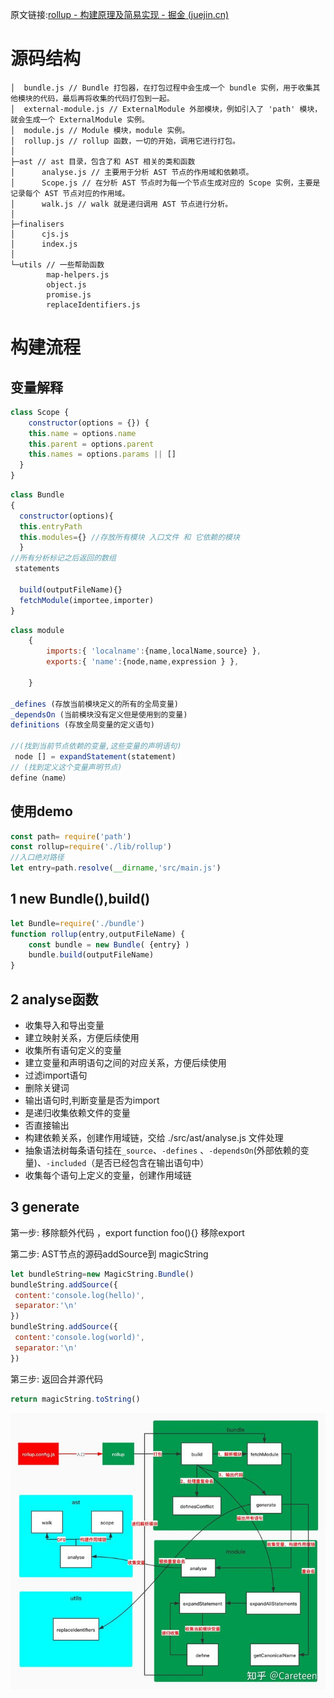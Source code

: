 原文链接:[rollup - 构建原理及简易实现 - 掘金 (juejin.cn)](https://juejin.cn/post/6971970604010307620#heading-11)

# 源码结构

```
│  bundle.js // Bundle 打包器，在打包过程中会生成一个 bundle 实例，用于收集其他模块的代码，最后再将收集的代码打包到一起。
│  external-module.js // ExternalModule 外部模块，例如引入了 'path' 模块，就会生成一个 ExternalModule 实例。
│  module.js // Module 模块，module 实例。
│  rollup.js // rollup 函数，一切的开始，调用它进行打包。
│
├─ast // ast 目录，包含了和 AST 相关的类和函数
│      analyse.js // 主要用于分析 AST 节点的作用域和依赖项。
│      Scope.js // 在分析 AST 节点时为每一个节点生成对应的 Scope 实例，主要是记录每个 AST 节点对应的作用域。
│      walk.js // walk 就是递归调用 AST 节点进行分析。
│
├─finalisers
│      cjs.js
│      index.js
│
└─utils // 一些帮助函数
        map-helpers.js
        object.js
        promise.js
        replaceIdentifiers.js
```

# 构建流程

## 变量解释

```js
class Scope {
	constructor(options = {}) {
    this.name = options.name
    this.parent = options.parent
    this.names = options.params || []
  }
}
```



```js
class Bundle 
{
  constructor(options){
  this.entryPath
  this.modules={} //存放所有模块 入口文件 和 它依赖的模块    
  }
//所有分析标记之后返回的数组    
 statements     
    
  build(outputFileName){}
  fetchModule(importee,importer) 
}
```



```js
class module
    {
        imports:{ 'localname':{name,localName,source} },
		exports:{ 'name':{node,name,expression } },
		
    }

_defines (存放当前模块定义的所有的全局变量)
_dependsOn (当前模块没有定义但是使用到的变量)
definitions (存放全局变量的定义语句)

//(找到当前节点依赖的变量,这些变量的声明语句)
 node [] = expandStatement(statement)    
// (找到定义这个变量声明节点)	
define（name）
```

## 使用demo

```js
const path= require('path')
const rollup=require('./lib/rollup')
//入口绝对路径
let entry=path.resolve(__dirname,'src/main.js')
```



## 1 new Bundle(),build()

```js
let Bundle=require('./bundle')
function rollup(entry,outputFileName) {
    const bundle = new Bundle( {entry} )
    bundle.build(outputFileName)
}
```

## 2 analyse函数

- 收集导入和导出变量
- 建立映射关系，方便后续使用
- 收集所有语句定义的变量
- 建立变量和声明语句之间的对应关系，方便后续使用
- 过滤import语句
- 删除关键词
- 输出语句时,判断变量是否为import
- 是递归收集依赖文件的变量
- 否直接输出
- 构建依赖关系，创建作用域链，交给 ./src/ast/analyse.js 文件处理
- 抽象语法树每条语句挂在`_source`、`-defines` 、`-dependsOn`(外部依赖的变量)、`-included`（是否已经包含在输出语句中）
- 收集每个语句上定义的变量，创建作用域链

## 3 generate

第一步: 移除额外代码 ，export function foo(){}   移除export

第二步: AST节点的源码addSource到 magicString 

```js
let bundleString=new MagicString.Bundle()
bundleString.addSource({
 content:'console.log(hello)',
 separator:'\n'
})
bundleString.addSource({
 content:'console.log(world)',
 separator:'\n'
})
```

第三步: 返回合并源代码

```js
return magicString.toString()
```

![img](readme/v2-b5df157d4e17f16e12453f47a5cd8328_720w.jpg)

